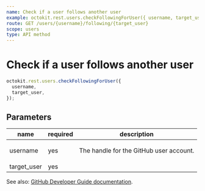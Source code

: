 ```yaml
---
name: Check if a user follows another user
example: octokit.rest.users.checkFollowingForUser({ username, target_user })
route: GET /users/{username}/following/{target_user}
scope: users
type: API method
---
```


# Check if a user follows another user

```js
octokit.rest.users.checkFollowingForUser({
  username,
  target_user,
});
```

## Parameters

<table>
  <thead>
    <tr>
      <th>name</th>
      <th>required</th>
      <th>description</th>
    </tr>
  </thead>
  <tbody>
    <tr><td>username</td><td>yes</td><td>

The handle for the GitHub user account.

</td></tr>
<tr><td>target_user</td><td>yes</td><td>

</td></tr>
  </tbody>
</table>

See also: [GitHub Developer Guide documentation](https://docs.github.com/rest/users/followers#check-if-a-user-follows-another-user).
